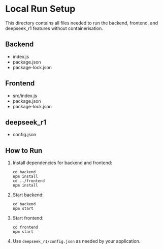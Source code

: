 # Local Run Setup

This directory contains all files needed to run the backend, frontend, and deepseek_r1 features without containerisation.

## Backend

- index.js
- package.json
- package-lock.json

## Frontend

- src/index.js
- package.json
- package-lock.json

## deepseek_r1

- config.json

## How to Run

1. Install dependencies for backend and frontend:
   ```
   cd backend
   npm install
   cd ../frontend
   npm install
   ```

2. Start backend:
   ```
   cd backend
   npm start
   ```

3. Start frontend:
   ```
   cd frontend
   npm start
   ```

4. Use `deepseek_r1/config.json` as needed by your application.